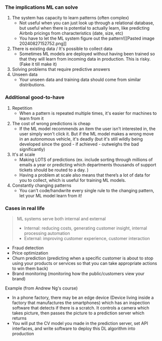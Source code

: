 ### The implications ML can solve
1. The system has capacity to learn patterns  (often complex)
	- Not useful when you can just look up through a relational database, but useful when there is potential to actually learn, like predicting Airbnb pricings from characteristics (date, size, etc)
	- You have to let the ML system figure out the pattern![[Pasted image 20240827152752.png]]
2. There is existing data / It's possible to collect data
	- Sometimes ML models are deployed without having been trained so that they will learn from incoming data in production. This is risky. (Fake it till make it)
3. Solving problems that require predictive answers
4. Unseen data
	- Your unseen data and training data should come from similar distributions.

### Additional good-to-have
1. Repetition
	- When a pattern is repeated multiple times, it's easier for machines to learn from it
2. The cost of wrong predictions is cheap
	- If the ML model recommends an item the user isn't interested in, the user simply won't click it. But if the ML model makes a wrong move in an autonomous vehicle, it's deadly (but it's still wildly being developed since the good - if achieved - outweighs the bad significantly) 
3. It's at scale
	-  Making LOTS of predictions (ex. include sorting through millions of emails a year or predicting which departments thousands of support tickets should be routed to a day. )
	- Having a problem at scale also means that there’s a lot of data for you to collect, which is useful for training ML models.
4. Constantly changing patterns
	- You can't code/handwrite every single rule to the changing pattern, let your ML model learn from it!

### Cases in real life
> ML systems serve both internal and external
> - Internal: reducing costs, generating customer insight, internal processing automation
> - External: improving customer experience, customer interaction
- Fraud detection
- Price optimization
- Churn prediction (predicting when a specific customer is about to stop using your products or services so that you can take appropriate actions to win them back)
- Brand monitoring (monitoring how the public/customers view your brand)

Example (from Andrew Ng's course)
- In a phone factory, there may be an edge device (Device living inside a factory that manufactures the smartphones)  which has an inspection software that detects if there is a scratch. It controls a camera which takes picture, then passes the picture to a prediction server which returns
- You will put the CV model you made in the prediction server, set API interfaces, and write software to deploy this DL algorithm into production